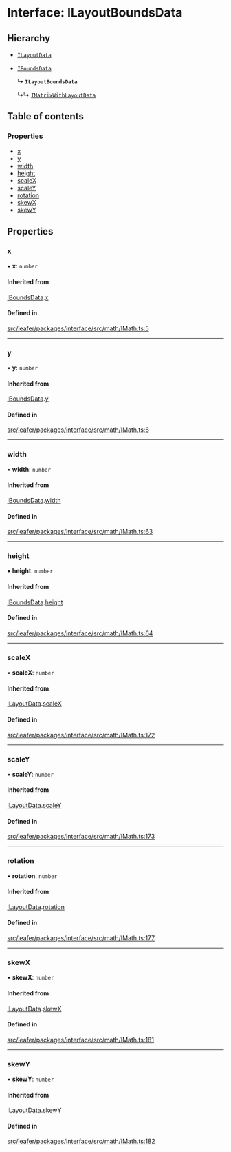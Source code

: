 # Interface: ILayoutBoundsData

## Hierarchy

- [`ILayoutData`](ILayoutData.md)

- [`IBoundsData`](IBoundsData.md)

  ↳ **`ILayoutBoundsData`**

  ↳↳ [`IMatrixWithLayoutData`](IMatrixWithLayoutData.md)

## Table of contents

### Properties

- [x](ILayoutBoundsData.md#x)
- [y](ILayoutBoundsData.md#y)
- [width](ILayoutBoundsData.md#width)
- [height](ILayoutBoundsData.md#height)
- [scaleX](ILayoutBoundsData.md#scalex)
- [scaleY](ILayoutBoundsData.md#scaley)
- [rotation](ILayoutBoundsData.md#rotation)
- [skewX](ILayoutBoundsData.md#skewx)
- [skewY](ILayoutBoundsData.md#skewy)

## Properties

### x

• **x**: `number`

#### Inherited from

[IBoundsData](IBoundsData.md).[x](IBoundsData.md#x)

#### Defined in

[src/leafer/packages/interface/src/math/IMath.ts:5](https://github.com/leaferjs/leafer/blob/9496e2973fd92c147ae5dbbf3c11ffcd5991c0f1/packages/interface/src/math/IMath.ts#L5)

___

### y

• **y**: `number`

#### Inherited from

[IBoundsData](IBoundsData.md).[y](IBoundsData.md#y)

#### Defined in

[src/leafer/packages/interface/src/math/IMath.ts:6](https://github.com/leaferjs/leafer/blob/9496e2973fd92c147ae5dbbf3c11ffcd5991c0f1/packages/interface/src/math/IMath.ts#L6)

___

### width

• **width**: `number`

#### Inherited from

[IBoundsData](IBoundsData.md).[width](IBoundsData.md#width)

#### Defined in

[src/leafer/packages/interface/src/math/IMath.ts:63](https://github.com/leaferjs/leafer/blob/9496e2973fd92c147ae5dbbf3c11ffcd5991c0f1/packages/interface/src/math/IMath.ts#L63)

___

### height

• **height**: `number`

#### Inherited from

[IBoundsData](IBoundsData.md).[height](IBoundsData.md#height)

#### Defined in

[src/leafer/packages/interface/src/math/IMath.ts:64](https://github.com/leaferjs/leafer/blob/9496e2973fd92c147ae5dbbf3c11ffcd5991c0f1/packages/interface/src/math/IMath.ts#L64)

___

### scaleX

• **scaleX**: `number`

#### Inherited from

[ILayoutData](ILayoutData.md).[scaleX](ILayoutData.md#scalex)

#### Defined in

[src/leafer/packages/interface/src/math/IMath.ts:172](https://github.com/leaferjs/leafer/blob/9496e2973fd92c147ae5dbbf3c11ffcd5991c0f1/packages/interface/src/math/IMath.ts#L172)

___

### scaleY

• **scaleY**: `number`

#### Inherited from

[ILayoutData](ILayoutData.md).[scaleY](ILayoutData.md#scaley)

#### Defined in

[src/leafer/packages/interface/src/math/IMath.ts:173](https://github.com/leaferjs/leafer/blob/9496e2973fd92c147ae5dbbf3c11ffcd5991c0f1/packages/interface/src/math/IMath.ts#L173)

___

### rotation

• **rotation**: `number`

#### Inherited from

[ILayoutData](ILayoutData.md).[rotation](ILayoutData.md#rotation)

#### Defined in

[src/leafer/packages/interface/src/math/IMath.ts:177](https://github.com/leaferjs/leafer/blob/9496e2973fd92c147ae5dbbf3c11ffcd5991c0f1/packages/interface/src/math/IMath.ts#L177)

___

### skewX

• **skewX**: `number`

#### Inherited from

[ILayoutData](ILayoutData.md).[skewX](ILayoutData.md#skewx)

#### Defined in

[src/leafer/packages/interface/src/math/IMath.ts:181](https://github.com/leaferjs/leafer/blob/9496e2973fd92c147ae5dbbf3c11ffcd5991c0f1/packages/interface/src/math/IMath.ts#L181)

___

### skewY

• **skewY**: `number`

#### Inherited from

[ILayoutData](ILayoutData.md).[skewY](ILayoutData.md#skewy)

#### Defined in

[src/leafer/packages/interface/src/math/IMath.ts:182](https://github.com/leaferjs/leafer/blob/9496e2973fd92c147ae5dbbf3c11ffcd5991c0f1/packages/interface/src/math/IMath.ts#L182)
